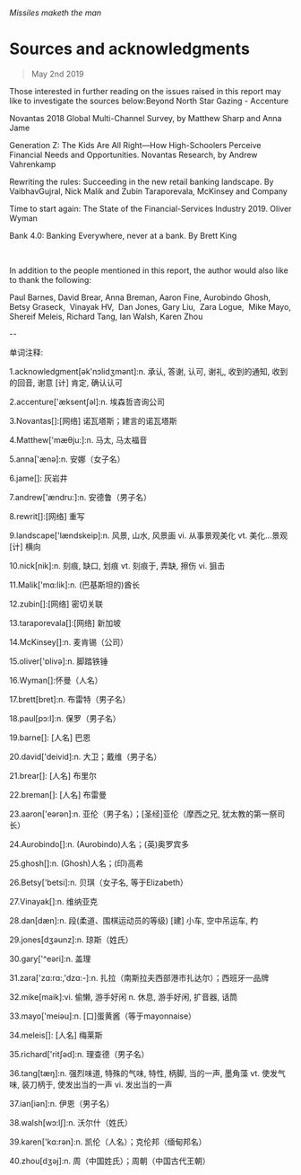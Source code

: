 ###### Missiles maketh the man
# Sources and acknowledgments 
> May 2nd 2019 
Those interested in further reading on the issues raised in this report may like to investigate the sources below:Beyond North Star Gazing - Accenture 
Novantas 2018 Global Multi-Channel Survey, by Matthew Sharp and Anna Jame 
Generation Z: The Kids Are All Right—How High-Schoolers Perceive Financial Needs and Opportunities. Novantas Research, by Andrew Vahrenkamp 
Rewriting the rules: Succeeding in the new retail banking landscape. By VaibhavGujral, Nick Malik and Zubin Taraporevala, McKinsey and Company 
Time to start again: The State of the Financial-Services Industry 2019. Oliver Wyman 
Bank 4.0: Banking Everywhere, never at a bank. By Brett King 
  
In addition to the people mentioned in this report, the author would also like to thank the following: 
Paul Barnes, David Brear, Anna Breman, Aaron Fine, Aurobindo Ghosh, Betsy Graseck,  Vinayak HV,  Dan Jones, Gary Liu,  Zara Logue,  Mike Mayo, Shereif Meleis, Richard Tang, Ian Walsh, Karen Zhou 
-- 
 单词注释:
1.acknowledgment[әk'nɔlidʒmәnt]:n. 承认, 答谢, 认可, 谢礼, 收到的通知, 收到的回音, 谢意 [计] 肯定, 确认认可 
2.accenture['æksentʃəl]:n. 埃森哲咨询公司 
3.Novantas[]:[网络] 诺瓦塔斯；建言的诺瓦塔斯 
4.Matthew['mæθju:]:n. 马太, 马太福音 
5.anna['ænә]:n. 安娜（女子名） 
6.jame[]: 灰岩井 
7.andrew['ændru:]:n. 安德鲁（男子名） 
8.rewrit[]:[网络] 重写 
9.landscape['lændskeip]:n. 风景, 山水, 风景画 vi. 从事景观美化 vt. 美化...景观 [计] 横向 
10.nick[nik]:n. 刻痕, 缺口, 划痕 vt. 刻痕于, 弄缺, 擦伤 vi. 狙击 
11.Malik['mɑ:lik]:n. (巴基斯坦的)酋长 
12.zubin[]:[网络] 密切关联 
13.taraporevala[]:[网络] 新加坡 
14.McKinsey[]:n. 麦肯锡（公司） 
15.oliver['ɒlivә]:n. 脚踏铁锤 
16.Wyman[]:怀曼（人名） 
17.brett[bret]:n. 布雷特（男子名） 
18.paul[pɔ:l]:n. 保罗（男子名） 
19.barne[]: [人名] 巴恩 
20.david['deivid]:n. 大卫；戴维（男子名） 
21.brear[]: [人名] 布里尔 
22.breman[]: [人名] 布雷曼 
23.aaron['eәrәn]:n. 亚伦（男子名）；[圣经]亚伦（摩西之兄, 犹太教的第一祭司长） 
24.Aurobindo[]:n. (Aurobindo)人名；(英)奥罗宾多 
25.ghosh[]:n. (Ghosh)人名；(印)高希 
26.Betsy['betsi]:n. 贝琪（女子名, 等于Elizabeth） 
27.Vinayak[]:n. 维纳亚克 
28.dan[dæn]:n. 段(柔道、围棋运动员的等级) [建] 小车, 空中吊运车, 杓 
29.jones[dʒәunz]:n. 琼斯（姓氏） 
30.gary['^eәri]:n. 盖理 
31.zara['zɑ:rɑ:,'dzɑ:-]:n. 扎拉（南斯拉夫西部港市扎达尔）；西班牙一品牌 
32.mike[maik]:vi. 偷懒, 游手好闲 n. 休息, 游手好闲, 扩音器, 话筒 
33.mayo['meiәu]:n. [口]蛋黄酱（等于mayonnaise） 
34.meleis[]: [人名] 梅莱斯 
35.richard['ritʃәd]:n. 理查德（男子名） 
36.tang[tæŋ]:n. 强烈味道, 特殊的气味, 特性, 柄脚, 当的一声, 墨角藻 vt. 使发气味, 装刀柄于, 使发出当的一声 vi. 发出当的一声 
37.ian[iәn]:n. 伊恩（男子名） 
38.walsh[wɔ:lʃ]:n. 沃尔什（姓氏） 
39.karen['kɑ:rәn]:n. 凯伦（人名）；克伦邦（缅甸邦名） 
40.zhou[dʒәj]:n. 周（中国姓氏）；周朝（中国古代王朝） 
